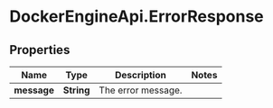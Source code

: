 # DockerEngineApi.ErrorResponse

## Properties
Name | Type | Description | Notes
------------ | ------------- | ------------- | -------------
**message** | **String** | The error message. | 


